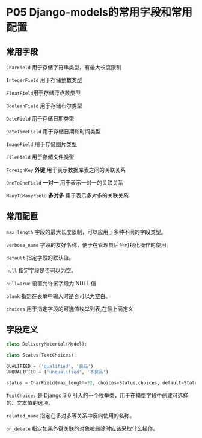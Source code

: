 
# P05 Django-models的常用字段和常用配置

## **常用字段**

`CharField` 用于存储字符串类型，有最大长度限制

`IntegerField` 用于存储整数类型

`FloatField`用于存储浮点数类型

`BooleanField` 用于存储布尔类型

`DateField` 用于存储日期类型

`DateTimeField` 用于存储日期和时间类型

`ImageField` 用于存储图片类型

`FileField` 用于存储文件类型

`ForeignKey` **外键** 用于表示数据库表之间的关联关系

`OneToOneField` **一对一** 用于表示一对一的关联关系

`ManyToManyField` **多对多** 用于表示多对多的关联关系
　　‍
## **常用配置**

`max_length` 字段的最大长度限制，可以应用于多种不同的字段类型。

`verbose_name` 字段的友好名称，便于在管理员后台可视化操作时使用。

`default` 指定字段的默认值。

`null` 指定字段是否可以为空。

`null=True` 设置允许该字段为 NULL 值

`blank` 指定在表单中输入时是否可以为空白。

`choices` 用于指定字段的可选值枚举列表,在最上面定义

## 字段定义
```py
class DeliveryMaterial(Model):
      
class Status(TextChoices):
      
QUALIFIED = ('qualified', '良品')
UNQUALIFIED = ('unqualified', '不良品')

status = CharField(max_length=32, choices=Status.choices, default=Status.QUALIFIED, verbose_name='状态') 
```

`TextChoices` 是 Django 3.0 引入的一个枚举类，用于在模型字段中创建可选择的、文本值的选项。

`related_name` 指定在多对多等关系中反向使用的名称。
 
`on_delete` 指定如果外键关联的对象被删除时应该采取什么操作。

　　‍

　　‍

　　‍
